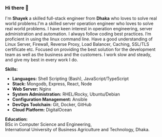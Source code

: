 ### Hi there 👋

I'm **Shayek** a skilled full-stack engineer from **Dhaka** who loves to solve real world problems.I'm a skilled server operation engineer
who loves to solve real world problems.
I have keen interest in operation
engineering, server administration and
automation. I always follow coding best
practices. I’m proficient in using the
linux command line. Have a good
understanding of Linux Server,
Firewall, Reverse Proxy, Load Balancer,
Caching, SSL/TLS certificate etc.
Focused on providing the best solution
for the development team as well as the
business and the customers. I work
slow and steady, and give my best in
every work I do.  

**Skills:**  
- **Languages:**  Shell Scripting (Bash), JavaScript/TypeScript  
- **Stack:**  Mongodb, Express, React, Node  
- **Web Server:** Nginx  
- **System Administration:**  RHEL/Rocky, Ubuntu/Debian  
- **Configuration Management:** Ansible  
- **DevOps Toolchain:** Git, Docker, GitHub  
- **Cloud Platform:** DigitalOcean  

**Education:**  
BSc in Computer Science and Engineering,          
International University of Business Agriculture and Technology, Dhaka.
